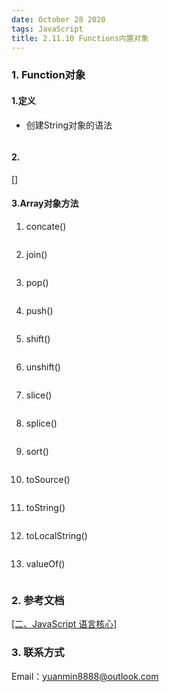 ```yaml
---
date: October 28 2020
tags: JavaScript
title: 2.11.10 Functions内置对象
---
```


### 1. Function对象

#### 1.定义


- 创建String对象的语法

  ```js
  ```

#### 2.

[[]]()

#### 3.Array对象方法

1. concate()

  ```js
  ```

2. join()

  ```js
  ```

3. pop()

  ```js
  ```

4. push()

  ```js
  ```

5. shift()

  ```js
  ```

6. unshift()

  ```js
  ```

7. slice()

  ```js
  ```

8. splice()

  ```js
  ```

9. sort()

  ```js
  ```
10. toSource()

  ```js
  ```
11. toString()

  ```js
  ```
12. toLocalString()

  ```js
  ```

13. valueOf()

  ```js
  ```

### 2. 参考文档

[[二、JavaScript 语言核心]](https://web-oyster.github.io/2020/10/28/JavaScript/Tutorial/%E4%BA%8C%E3%80%81JavaScript%20%E8%AF%AD%E8%A8%80%E6%A0%B8%E5%BF%83/)

### 3. 联系方式

Email：yuanmin8888@outlook.com
